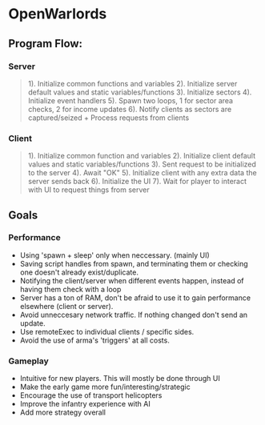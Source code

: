 # OpenWarlords

## Program Flow:

### Server

>1). Initialize common functions and variables
>2). Initialize server default values and static variables/functions
>3). Initialize sectors
>4). Initialize event handlers
>5). Spawn two loops, 1 for sector area checks, 2 for income updates
>6). Notify clients as sectors are captured/seized + Process requests from clients


### Client

>1). Initialize common function and variables
>2). Initialize client default values and static variables/functions
>3). Sent request to be initialized to the server
>4). Await "OK"
>5). Initialize client with any extra data the server sends back
>6). Initialize the UI
>7). Wait for player to interact with UI to request things from server

## Goals

### Performance
- Using 'spawn + sleep' only when neccessary. (mainly UI)
- Saving script handles from spawn, and terminating them or checking one doesn't already exist/duplicate.
- Notifying the client/server when different events happen, instead of having them check with a loop
- Server has a ton of RAM, don't be afraid to use it to gain performance elsewhere (client or server).
- Avoid unneccesary network traffic. If nothing changed don't send an update.
- Use remoteExec to individual clients / specific sides.
- Avoid the use of arma's 'triggers' at all costs.

### Gameplay
- Intuitive for new players. This will mostly be done through UI
- Make the early game more fun/interesting/strategic
- Encourage the use of transport helicopters
- Improve the infantry experience with AI
- Add more strategy overall
